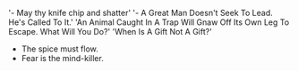 '- May thy knife chip and shatter'
'- A Great Man Doesn't Seek To Lead. He's Called To It.'
'An Animal Caught In A Trap Will Gnaw Off Its Own Leg To Escape. What Will You Do?'
'When Is A Gift Not A Gift?'
- The spice must flow.
- Fear is the mind-killer.
